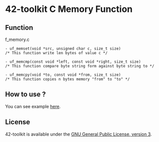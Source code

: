 42-toolkit	C Memory Function
==========

## Function

f_memory.c

	- uf_memset(void *src, unsigned char c, size_t size)
	/* This function write len bytes of value c */

	- uf_memcmp(const void *left, const void *right, size_t size)
	/* This function compare byte string form against byte string to */

	- uf_memcpy(void *to, const void *from, size_t size)
	/* This function copies n bytes memory "from" to "to" */

## How to use ?

You can see example [here](https://github.com/QuentinPerez/42-toolkit/tree/master/examples/libc/f_error).

## License

42-toolkit is available under the [GNU General Public License, version 3](LICENSE).
